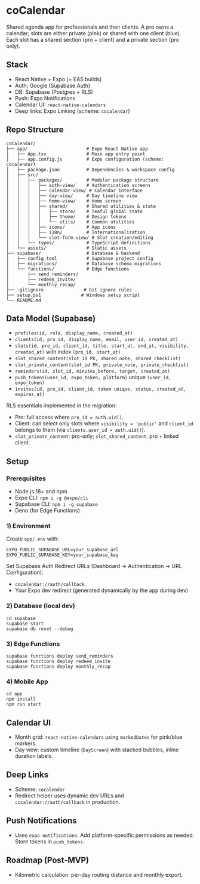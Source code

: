 # coCalendar

Shared agenda app for professionals and their clients. A pro owns a calendar; slots are either private (pink) or shared with one client (blue). Each slot has a shared section (pro + client) and a private section (pro only).

## Stack

- React Native + Expo (+ EAS builds)
- Auth: Google (Supabase Auth)
- DB: Supabase (Postgres + RLS)
- Push: Expo Notifications
- Calendar UI: `react-native-calendars`
- Deep links: Expo Linking (scheme: `cocalendar`)

## Repo Structure

```
coCalendar/
├── app/                      # Expo React Native app
│   ├── App.tsx               # Main app entry point
│   ├── app.config.js         # Expo configuration (scheme: cocalendar)
│   ├── package.json          # Dependencies & workspace config
│   ├── src/
│   │   ├── packages/         # Modular package structure
│   │   │   ├── auth-view/    # Authentication screens
│   │   │   ├── calendar-view/ # Calendar interface
│   │   │   ├── day-view/     # Day timeline view
│   │   │   ├── home-view/    # Home screen
│   │   │   ├── shared/       # Shared utilities & state
│   │   │   │   ├── store/    # Teaful global state
│   │   │   │   ├── theme/    # Design tokens
│   │   │   │   └── utils/    # Common utilities
│   │   │   ├── icons/        # App icons
│   │   │   ├── i18n/         # Internationalization
│   │   │   └── slot-form-view/ # Slot creation/editing
│   │   └── types/            # TypeScript definitions
│   └── assets/               # Static assets
├── supabase/                 # Database & backend
│   ├── config.toml           # Supabase project config
│   ├── migrations/           # Database schema migrations
│   └── functions/            # Edge functions
│       ├── send_reminders/
│       ├── redeem_invite/
│       └── monthly_recap/
├── .gitignore               # Git ignore rules
├── setup.ps1               # Windows setup script
└── README.md
```

## Data Model (Supabase)

- `profiles(id, role, display_name, created_at)`
- `clients(id, pro_id, display_name, email, user_id, created_at)`
- `slots(id, pro_id, client_id, title, start_at, end_at, visibility, created_at)` with index `(pro_id, start_at)`
- `slot_shared_content(slot_id PK, shared_note, shared_checklist)`
- `slot_private_content(slot_id PK, private_note, private_checklist)`
- `reminders(id, slot_id, minutes_before, target, created_at)`
- `push_tokens(user_id, expo_token, platform)` unique `(user_id, expo_token)`
- `invites(id, pro_id, client_id, token unique, status, created_at, expires_at)`

RLS essentials implemented in the migration:
- Pro: full access where `pro_id = auth.uid()`.
- Client: can select only slots where `visibility = 'public'` and `client_id` belongs to them (via `clients.user_id = auth.uid()`).
- `slot_private_content`: pro-only; `slot_shared_content`: pro + linked client.

## Setup

### Prerequisites

- Node.js 18+ and npm
- Expo CLI: `npm i -g @expo/cli`
- Supabase CLI: `npm i -g supabase`
- Deno (for Edge Functions)

### 1) Environment

Create `app/.env` with:

```
EXPO_PUBLIC_SUPABASE_URL=your_supabase_url
EXPO_PUBLIC_SUPABASE_KEY=your_supabase_key
```

Set Supabase Auth Redirect URLs (Dashboard → Authentication → URL Configuration):
- `cocalendar://auth/callback`
- Your Expo dev redirect (generated dynamically by the app during dev)

### 2) Database (local dev)

```
cd supabase
supabase start
supabase db reset --debug
```

### 3) Edge Functions

```
supabase functions deploy send_reminders
supabase functions deploy redeem_invite
supabase functions deploy monthly_recap
```

### 4) Mobile App

```
cd app
npm install
npm run start
```

## Calendar UI

- Month grid: `react-native-calendars` using `markedDates` for pink/blue markers.
- Day view: custom timeline (`DayScreen`) with stacked bubbles, inline duration labels.

## Deep Links

- Scheme: `cocalendar`
- Redirect helper uses dynamic dev URLs and `cocalendar://auth/callback` in production.

## Push Notifications

- Uses `expo-notifications`. Add platform-specific permissions as needed. Store tokens in `push_tokens`.

## Roadmap (Post-MVP)

- Kilometric calculation: per-day routing distance and monthly export.
